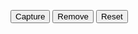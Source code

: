 <script>
    let currentPoint = [ 0, 0 ];
    let points = [];

    function capture(){
        points.push(currentPoint);
        drawPoints();
    }

    function reset(){
        points = [];
        drawPoints();
    }

    function remove(){
        points.pop();
        drawPoints();
    }

    function drawPoints(){
        document.getElementById('points').innerHTML = "";
        points.forEach(element => {
            document.getElementById('points').innerHTML += "latitude = " + element[0] + " longitude = " + element[1] + "<br>"
        });
    }

    function getPosition(){
        navigator.geolocation.watchPosition(
            function(position){
                currentPoint[0] = position.coords.latitude;
                currentPoint[1] = position.coords.longitude;
                document.getElementById('position').innerHTML = "latitude = " + currentPoint[0] + " longitude = " + currentPoint[1];
            }, 
            function(){ 
                document.getElementById('position').innerHTML = "Erreur de geolocalisation :("; 
            }, 
            {
                timeout:3000, 
                enableHighAccuracy:true, 
                maximumAge:1000
            }
        );
    }

    if("geolocation" in navigator){  
        getPosition();
    }
    else{
        document.getElementById('position').innerHTML = "la géolocalisation n'est pas disponible :(";
    }
</script>
<button onclick="capture()">Capture</button>
<button onclick="remove()">Remove</button>
<button onclick="reset()">Reset</button>
<span id="position"></span><br>
<span id="points"></span>
